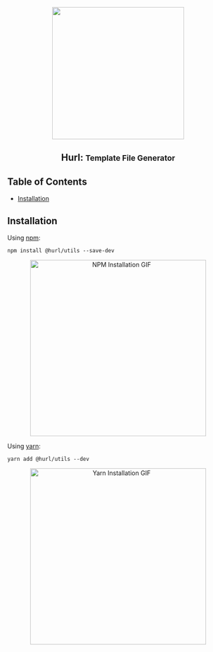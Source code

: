 <p align="center"><img src="https://raw.githubusercontent.com/hurl-org/hurl/main/static/logo-dark.png" width="300"><p>

<h2 align="center">Hurl: <small>Template File Generator</small></h2>

## Table of Contents <!-- omit in toc -->

- [Installation](#installation)

## Installation

Using [npm](https://www.npmjs.com):

```shell
npm install @hurl/utils --save-dev
```

<p align="center"><img src="https://raw.githubusercontent.com/hurl-org/hurl/main/packages/utils/static/installation-npm.gif" alt="NPM Installation GIF" width="400"></img></p>

Using [yarn](https://yarnpkg.com/):

```shell
yarn add @hurl/utils --dev
```

<p align="center"><img src="https://raw.githubusercontent.com/hurl-org/hurl/main/packages/utils/static/installation-yarn.gif" alt="Yarn Installation GIF" width="400"></img></p>

